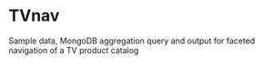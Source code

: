 # TVnav
Sample data, MongoDB aggregation query and output for faceted navigation of a TV product catalog
